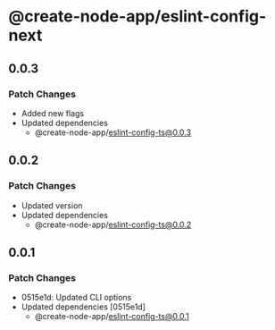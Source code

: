 # @create-node-app/eslint-config-next

## 0.0.3

### Patch Changes

- Added new flags
- Updated dependencies
  - @create-node-app/eslint-config-ts@0.0.3

## 0.0.2

### Patch Changes

- Updated version
- Updated dependencies
  - @create-node-app/eslint-config-ts@0.0.2

## 0.0.1

### Patch Changes

- 0515e1d: Updated CLI options
- Updated dependencies [0515e1d]
  - @create-node-app/eslint-config-ts@0.0.1
